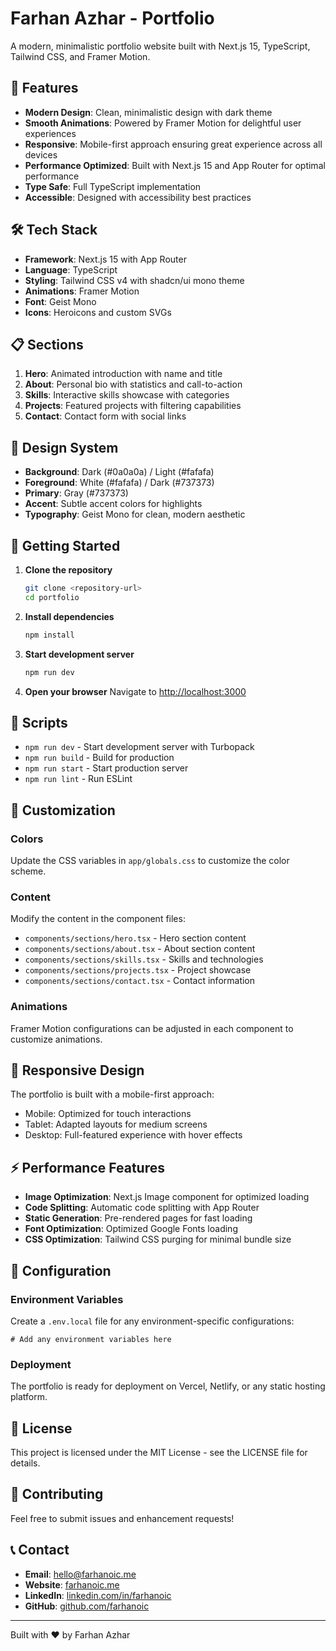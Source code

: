 # Farhan Azhar - Portfolio

A modern, minimalistic portfolio website built with Next.js 15, TypeScript, Tailwind CSS, and Framer Motion.

## 🚀 Features

- **Modern Design**: Clean, minimalistic design with dark theme
- **Smooth Animations**: Powered by Framer Motion for delightful user experiences
- **Responsive**: Mobile-first approach ensuring great experience across all devices
- **Performance Optimized**: Built with Next.js 15 and App Router for optimal performance
- **Type Safe**: Full TypeScript implementation
- **Accessible**: Designed with accessibility best practices

## 🛠️ Tech Stack

- **Framework**: Next.js 15 with App Router
- **Language**: TypeScript
- **Styling**: Tailwind CSS v4 with shadcn/ui mono theme
- **Animations**: Framer Motion
- **Font**: Geist Mono
- **Icons**: Heroicons and custom SVGs

## 📋 Sections

1. **Hero**: Animated introduction with name and title
2. **About**: Personal bio with statistics and call-to-action
3. **Skills**: Interactive skills showcase with categories
4. **Projects**: Featured projects with filtering capabilities
5. **Contact**: Contact form with social links

## 🎨 Design System

- **Background**: Dark (#0a0a0a) / Light (#fafafa)
- **Foreground**: White (#fafafa) / Dark (#737373)
- **Primary**: Gray (#737373)
- **Accent**: Subtle accent colors for highlights
- **Typography**: Geist Mono for clean, modern aesthetic

## 🚀 Getting Started

1. **Clone the repository**
   ```bash
   git clone <repository-url>
   cd portfolio
   ```

2. **Install dependencies**
   ```bash
   npm install
   ```

3. **Start development server**
   ```bash
   npm run dev
   ```

4. **Open your browser**
   Navigate to [http://localhost:3000](http://localhost:3000)

## 📝 Scripts

- `npm run dev` - Start development server with Turbopack
- `npm run build` - Build for production
- `npm run start` - Start production server
- `npm run lint` - Run ESLint

## 🎯 Customization

### Colors
Update the CSS variables in `app/globals.css` to customize the color scheme.

### Content
Modify the content in the component files:
- `components/sections/hero.tsx` - Hero section content
- `components/sections/about.tsx` - About section content
- `components/sections/skills.tsx` - Skills and technologies
- `components/sections/projects.tsx` - Project showcase
- `components/sections/contact.tsx` - Contact information

### Animations
Framer Motion configurations can be adjusted in each component to customize animations.

## 📱 Responsive Design

The portfolio is built with a mobile-first approach:
- Mobile: Optimized for touch interactions
- Tablet: Adapted layouts for medium screens
- Desktop: Full-featured experience with hover effects

## ⚡ Performance Features

- **Image Optimization**: Next.js Image component for optimized loading
- **Code Splitting**: Automatic code splitting with App Router
- **Static Generation**: Pre-rendered pages for fast loading
- **Font Optimization**: Optimized Google Fonts loading
- **CSS Optimization**: Tailwind CSS purging for minimal bundle size

## 🔧 Configuration

### Environment Variables
Create a `.env.local` file for any environment-specific configurations:
```env
# Add any environment variables here
```

### Deployment
The portfolio is ready for deployment on Vercel, Netlify, or any static hosting platform.

## 📄 License

This project is licensed under the MIT License - see the LICENSE file for details.

## 🤝 Contributing

Feel free to submit issues and enhancement requests!

## 📞 Contact

- **Email**: hello@farhanoic.me
- **Website**: [farhanoic.me](https://farhanoic.me)
- **LinkedIn**: [linkedin.com/in/farhanoic](https://linkedin.com/in/farhanoic)
- **GitHub**: [github.com/farhanoic](https://github.com/farhanoic)

---

Built with ❤️ by Farhan Azhar
